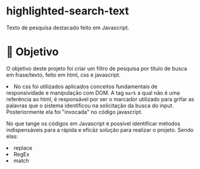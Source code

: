 # highlighted-search-text
Texto de pesquisa destacado feito em Javascript.
<h1>🧵 Objetivo </h1>
<p>O objetivo deste projeto foi criar um filtro de pesquisa por título de busca em frase/texto, feito em html, css e javascript. </p>
<li>No css foi utilizados aplicados conceitos fundamentais de responsividade  e manipulação com DOM. A tag <code>mark</code> a qual não é uma referência ao html, é responsável por ser o marcador utilizado para grifar as palavras que o sistema identificou na solicitação da busca do input. Posteriormente ela foi "invocada" no código javascript. </li>
<p>No que tange os códigos em Javascript é possível identificar métodos indispensáveis para a rápida e eficáz solução para realizar o projeto. Sendo elas:</p>
<li>replace</li>
<li>RegEx</li>
<li>match</li>
